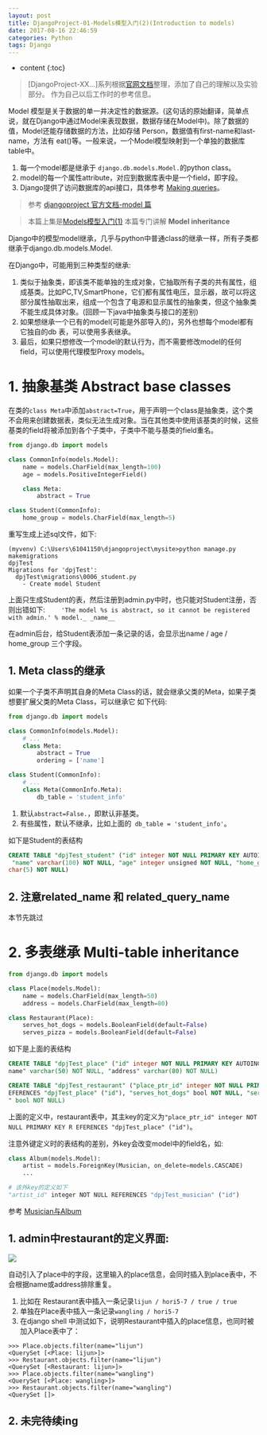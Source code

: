 ```yaml
---
layout: post
title: DjangoProject-01-Models模型入门(2)(Introduction to models)
date: 2017-08-16 22:46:59
categories: Python
tags: Django
---
```

* content
{:toc}

> [DjangoProject-XX...]系列根据[官网文档](https://docs.djangoproject.com/en/1.11/)整理，添加了自己的理解以及实验部分。
> 作为自己以后工作时的参考信息。


Model 模型是关于数据的单一并决定性的数据源。(这句话的原始翻译，简单点说，就在Django中通过Model来表现数据，数据存储在Model中)。除了数据的值，Model还能存储数据的方法，比如存储 Person，数据值有first-name和last-name，方法有 eat()等。一般来说，一个Model模型映射到一个单独的数据库table中。
1. 每一个model都是继承于 `django.db.models.Model.`的python class。
2. model的每一个属性attribute，对应到数据库表中是一个field，即字段。
3. Django提供了访问数据库的api接口，具体参考 [Making queries](https://docs.djangoproject.com/en/1.11/topics/db/queries/)。

> 参考 [djangoproject 官方文档-model 篇](https://docs.djangoproject.com/en/1.11/topics/db/models/#)

>本篇上集是[Models模型入门(1)](https://utanesuke0612.github.io/2017/08/16/DjangoProject_01/)
>本篇专门讲解 **Model inheritance**

Django中的模型model继承，几乎与python中普通class的继承一样，所有子类都继承于django.db.models.Model.

在Django中，可能用到三种类型的继承:
1. 类似于抽象类，即该类不能单独的生成对象，它抽取所有子类的共有属性，组成基类。比如PC,TV,SmartPhone，它们都有属性电压，显示器，故可以将这部分属性抽取出来，组成一个包含了电源和显示属性的抽象类，但这个抽象类不能生成具体对象。(回顾一下java中抽象类与接口的差别)
2. 如果想继承一个已有的model(可能是外部导入的)，另外也想每个model都有它独自的db 表，可以使用多表继承。
3. 最后，如果只想修改一个model的默认行为，而不需要修改model的任何field，可以使用代理模型Proxy models。

# 1. 抽象基类 Abstract base classes

在类的`class Meta`中添加`abstract=True`，用于声明一个class是抽象类，这个类不会用来创建数据表，类似无法生成对象。当在其他类中使用该基类的时候，这些基类的field将被添加到各个子类中，子类中不能与基类的field重名。

```python
from django.db import models

class CommonInfo(models.Model):
    name = models.CharField(max_length=100)
    age = models.PositiveIntegerField()

    class Meta:
        abstract = True

class Student(CommonInfo):
    home_group = models.CharField(max_length=5)

```
重写生成上述sql文件，如下:

```
(myvenv) C:\Users\61041150\djangoproject\mysite>python manage.py makemigrations
dpjTest
Migrations for 'dpjTest':
  dpjTest\migrations\0006_student.py
    - Create model Student

```
上面只生成Student的表，然后注册到admin.py中时，也只能对Student注册，否则出错如下:
`    'The model %s is abstract, so it cannot be registered with admin.' % model._
_name__`

在admin后台，给Student表添加一条记录的话，会显示出name / age / home_group 三个字段。



## 1. Meta class的继承

如果一个子类不声明其自身的Meta Class的话，就会继承父类的Meta，如果子类想要扩展父类的Meta Class，可以继承它
如下代码:

```python
from django.db import models

class CommonInfo(models.Model):
    # ...
    class Meta:
        abstract = True
        ordering = ['name']

class Student(CommonInfo):
    # ...
    class Meta(CommonInfo.Meta):
        db_table = 'student_info'

```
1. 默认`abstract=False.`，即默认非基类。
2. 有些属性，默认不继承，比如上面的` db_table = 'student_info'`。

如下是Student的表结构
```sql
CREATE TABLE "dpjTest_student" ("id" integer NOT NULL PRIMARY KEY AUTOINCREMENT,
 "name" varchar(100) NOT NULL, "age" integer unsigned NOT NULL, "home_group" var
char(5) NOT NULL)
```

## 2. 注意related_name 和 related_query_name
本节先跳过


# 2. 多表继承 Multi-table inheritance

```python
from django.db import models

class Place(models.Model):
    name = models.CharField(max_length=50)
    address = models.CharField(max_length=80)

class Restaurant(Place):
    serves_hot_dogs = models.BooleanField(default=False)
    serves_pizza = models.BooleanField(default=False)
```

如下是上面的表结构
```sql
CREATE TABLE "dpjTest_place" ("id" integer NOT NULL PRIMARY KEY AUTOINCREMENT, "
name" varchar(50) NOT NULL, "address" varchar(80) NOT NULL)

CREATE TABLE "dpjTest_restaurant" ("place_ptr_id" integer NOT NULL PRIMARY KEY R
EFERENCES "dpjTest_place" ("id"), "serves_hot_dogs" bool NOT NULL, "serves_pizza
" bool NOT NULL)
```

上面的定义中，restaurant表中，其主key的定义为`"place_ptr_id" integer NOT NULL PRIMARY KEY R
EFERENCES "dpjTest_place" ("id")`。

注意外键定义时的表结构的差别，外key会改变model中的field名，如:
```python
class Album(models.Model):
    artist = models.ForeignKey(Musician, on_delete=models.CASCADE)
    ...

# 该外key的定义如下
"artist_id" integer NOT NULL REFERENCES "dpjTest_musician" ("id")
```
参考 [Musician与Album](https://utanesuke0612.github.io/2017/08/16/DjangoSample_01/#4-观察实际sqlite3中数据库表的结构)

## 1. admin中restaurant的定义界面:

![](assets/DjangoProject-Models-1-79f55.png)

自动引入了place中的字段，这里输入的place信息，会同时插入到place表中，不会根据name或address排除重复。
1. 比如在 Restaurant表中插入一条记录`lijun / hori5-7 / true / true`
2. 单独在Place表中插入一条记录`wangling / hori5-7`
3. 在django shell 中测试如下，说明Restaurant中插入的place信息，也同时被加入Place表中了：

```
>>> Place.objects.filter(name="lijun")
<QuerySet [<Place: lijun>]>
>>> Restaurant.objects.filter(name="lijun")
<QuerySet [<Restaurant: lijun>]>
>>> Place.objects.filter(name="wangling")
<QuerySet [<Place: wangling>]>
>>> Restaurant.objects.filter(name="wangling")
<QuerySet []>
```


## 2. 未完待续ing
